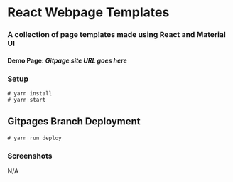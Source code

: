 # React Webpage Templates

### A collection of page templates made using React and Material UI

#### Demo Page: *Gitpage site URL goes here*

### Setup

```
# yarn install
# yarn start
```

## Gitpages Branch Deployment

```
# yarn run deploy
```

### Screenshots

N/A
